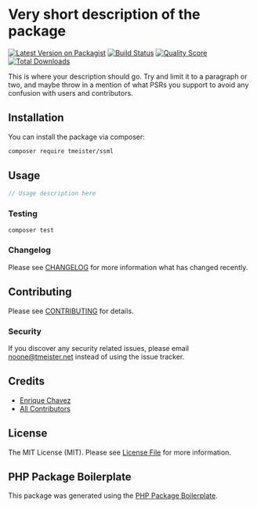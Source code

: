 # Very short description of the package

[![Latest Version on Packagist](https://img.shields.io/packagist/v/tmeister/ssml.svg?style=flat-square)](https://packagist.org/packages/tmeister/ssml)
[![Build Status](https://img.shields.io/travis/tmeister/ssml/master.svg?style=flat-square)](https://travis-ci.org/tmeister/ssml)
[![Quality Score](https://img.shields.io/scrutinizer/g/tmeister/ssml.svg?style=flat-square)](https://scrutinizer-ci.com/g/tmeister/ssml)
[![Total Downloads](https://img.shields.io/packagist/dt/tmeister/ssml.svg?style=flat-square)](https://packagist.org/packages/tmeister/ssml)

This is where your description should go. Try and limit it to a paragraph or two, and maybe throw in a mention of what PSRs you support to avoid any confusion with users and contributors.

## Installation

You can install the package via composer:

```bash
composer require tmeister/ssml
```

## Usage

``` php
// Usage description here
```

### Testing

``` bash
composer test
```

### Changelog

Please see [CHANGELOG](CHANGELOG.md) for more information what has changed recently.

## Contributing

Please see [CONTRIBUTING](CONTRIBUTING.md) for details.

### Security

If you discover any security related issues, please email noone@tmeister.net instead of using the issue tracker.

## Credits

- [Enrique Chavez](https://github.com/tmeister)
- [All Contributors](../../contributors)

## License

The MIT License (MIT). Please see [License File](LICENSE.md) for more information.

## PHP Package Boilerplate

This package was generated using the [PHP Package Boilerplate](https://laravelpackageboilerplate.com).